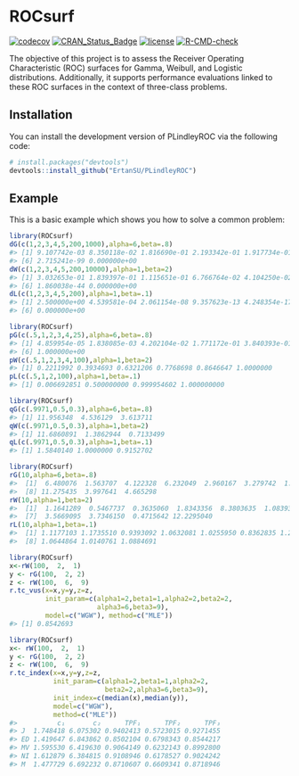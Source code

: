 
<!-- README.md is generated from README.Rmd. Please edit that file -->

# ROCsurf

<!-- badges: start -->

[![codecov](https://codecov.io/gh/ErtanSU/ROCsurf/graph/badge.svg?token=H5HIYVDUZU)](https://codecov.io/gh/ErtanSU/ROCsurf)
[![CRAN_Status_Badge](https://www.r-pkg.org/badges/version/ROCsurf)](https://cran.r-project.org/package=ROCsurf)
[![license](https://img.shields.io/badge/license-GPL--3-blue.svg)](https://www.gnu.org/licenses/gpl-3.0.en.html)
[![R-CMD-check](https://github.com/ErtanSU/PLindleyROC/actions/workflows/R-CMD-check.yaml/badge.svg)](https://github.com/ErtanSU/ROCsurf/blob/master/.github/workflows/R-CMD-check.yaml)
<!-- badges: end -->

The objective of this project is to assess the Receiver Operating
Characteristic (ROC) surfaces for Gamma, Weibull, and Logistic
distributions. Additionally, it supports performance evaluations linked
to these ROC surfaces in the context of three-class problems.

## Installation

You can install the development version of PLindleyROC via the following
code:

``` r
# install.packages("devtools")
devtools::install_github("ErtanSU/PLindleyROC")
```

## Example

This is a basic example which shows you how to solve a common problem:

``` r
library(ROCsurf)
dG(c(1,2,3,4,5,200,1000),alpha=6,beta=.8)
#> [1] 9.107742e-03 8.350118e-02 1.816690e-01 2.193342e-01 1.917734e-01
#> [6] 2.715241e-99 0.000000e+00
dW(c(1,2,3,4,5,200,10000),alpha=1,beta=2)
#> [1] 3.032653e-01 1.839397e-01 1.115651e-01 6.766764e-02 4.104250e-02
#> [6] 1.860038e-44 0.000000e+00
dL(c(1,2,3,4,5,200),alpha=1,beta=.1)
#> [1] 2.500000e+00 4.539581e-04 2.061154e-08 9.357623e-13 4.248354e-17
#> [6] 0.000000e+00
```

``` r
library(ROCsurf)
pG(c(.5,1,2,3,4,25),alpha=6,beta=.8)
#> [1] 4.859954e-05 1.838085e-03 4.202104e-02 1.771172e-01 3.840393e-01
#> [6] 1.000000e+00
pW(c(.5,1,2,3,4,100),alpha=1,beta=2)
#> [1] 0.2211992 0.3934693 0.6321206 0.7768698 0.8646647 1.0000000
pL(c(.5,1,2,100),alpha=1,beta=.1)
#> [1] 0.006692851 0.500000000 0.999954602 1.000000000
```

``` r
library(ROCsurf)
qG(c(.9971,0.5,0.3),alpha=6,beta=.8)
#> [1] 11.956348  4.536129  3.613711
qW(c(.9971,0.5,0.3),alpha=1,beta=2)
#> [1] 11.6860891  1.3862944  0.7133499
qL(c(.9971,0.5,0.3),alpha=1,beta=.1)
#> [1] 1.5840140 1.0000000 0.9152702
```

``` r
library(ROCsurf)
rG(10,alpha=6,beta=.8)
#>  [1]  6.480076  1.563707  4.122328  6.232049  2.960167  3.279742  1.827498
#>  [8] 11.275435  3.997641  4.665298
rW(10,alpha=1,beta=2)
#>  [1]  1.1641289  0.5467737  0.3635060  1.8343356  8.3803635  1.0839358
#>  [7]  3.5669095  3.7346150  0.4715642 12.2295040
rL(10,alpha=1,beta=.1)
#>  [1] 1.1177103 1.1735510 0.9393092 1.0632081 1.0255950 0.8362835 1.2891692
#>  [8] 1.0644864 1.0140761 1.0884691
```

``` r
library(ROCsurf)
x<-rW(100,  2,  1)
y <- rG(100,  2, 2)
z <- rW(100,  6,  9)
r.tc_vus(x=x,y=y,z=z,
         init_param=c(alpha1=2,beta1=1,alpha2=2,beta2=2,
                      alpha3=6,beta3=9),
         model=c("WGW"), method=c("MLE"))
#> [1] 0.8542693
```

``` r
library(ROCsurf)
x<- rW(100,  2,  1)
y <- rG(100,  2, 2)
z <- rW(100,  6,  9)
r.tc_index(x=x,y=y,z=z,
           init_param=c(alpha1=2,beta1=1,alpha2=2,
                        beta2=2,alpha3=6,beta3=9),
           init_index=c(median(x),median(y)),
           model=c("WGW"),
           method=c("MLE"))
#>          c₁       c₂      TPF₁      TPF₂      TPF₃
#> J  1.748418 6.075302 0.9402413 0.5723015 0.9271455
#> ED 1.419647 6.843862 0.8502104 0.6798343 0.8544217
#> MV 1.595530 6.419630 0.9064149 0.6232143 0.8992800
#> NI 1.612879 6.384815 0.9108946 0.6178527 0.9024242
#> M  1.477729 6.692232 0.8710607 0.6609341 0.8718946
```

